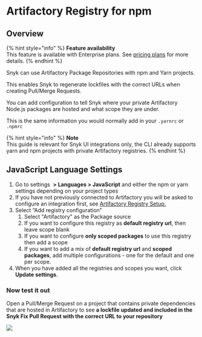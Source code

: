 # Artifactory Registry for npm

## **Overview**

{% hint style="info" %}
**Feature availability**\
This feature is available with Enterprise plans. See [pricing plans](https://snyk.io/plans/) for more details.
{% endhint %}

Snyk can use Artifactory Package Repositories with npm and Yarn projects.

This enables Snyk to regenerate lockfiles with the correct URLs when creating Pull/Merge Requests.

You can add configuration to tell Snyk where your private Artifactory Node.js packages are hosted and what scope they are under.

This is the same information you would normally add in your `.yarnrc` or `.npmrc`

{% hint style="info" %}
**Note**\
This guide is relevant for Snyk UI integrations only, the CLI already supports yarn and npm projects with private Artifactory registries.
{% endhint %}

## JavaScript Language Settings

1. Go to settings <img src="../../../.gitbook/assets/cog_icon.png" alt="" data-size="line"> **> Languages > JavaScript** and either the npm or yarn settings depending on your project types
2. If you have not previously connected to Artifactory you will be asked to configure an integration first, see [Artifactory Registry Setup.](https://docs.snyk.io/integrations/private-registry-integrations/artifactory-registry-setup)
3. Select “Add registry configuration”
   1. Select "Artifactory" as the Package source
   2. If you want to configure this registry as **default registry url**, then leave scope blank
   3. If you want to configure **only scoped packages** to use this registry then add a scope
   4. If you want to add a mix of **default registry url** and **scoped packages**, add multiple configurations - one for the default and one per scope.
4. When you have added all the registries and scopes you want, click **Update settings**.

### Now test it out

Open a Pull/Merge Request on a project that contains private dependencies that are hosted in Artifactory to see **a lockfile updated and included in the Snyk Fix Pull Request with the correct URL to your repository**

![](../../../.gitbook/assets/image4-3-.png)
